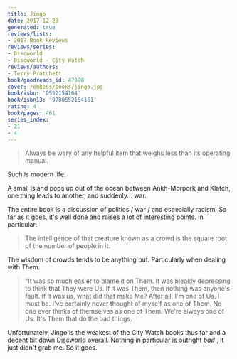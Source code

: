 ```yaml
---
title: Jingo
date: 2017-12-28
generated: true
reviews/lists:
- 2017 Book Reviews
reviews/series:
- Discworld
- Discworld - City Watch
reviews/authors:
- Terry Pratchett
book/goodreads_id: 47990
cover: /embeds/books/jingo.jpg
book/isbn: '0552154164'
book/isbn13: '9780552154161'
rating: 4
book/pages: 461
series_index:
- 21
- 4
---
```

> Always be wary of any helpful item that weighs less than its operating manual.

Such is modern life.  

<!--more-->

A small island pops up out of the ocean between Ankh-Morpork and Klatch, one thing leads to another, and suddenly... war.  

The entire book is a discussion of politics / war / and especially racism. So far as it goes, it's well done and raises a lot of interesting points. In particular:  

> The intelligence of that creature known as a crowd is the square root of the number of people in it.

The wisdom of crowds tends to be anything but. Particularly when dealing with _Them_.  

> “It was so much easier to blame it on Them. It was bleakly depressing to think that They were Us. If it was Them, then nothing was anyone's fault. If it was us, what did that make Me? After all, I'm one of Us. I must be. I've certainly never thought of myself as one of Them. No one ever thinks of themselves as one of Them. We're always one of Us. It's Them that do the bad things.

Unfortunately, Jingo is the weakest of the City Watch books thus far and a decent bit down Discworld overall. Nothing in particular is outright _bad_ , it just didn't grab me. So it goes.